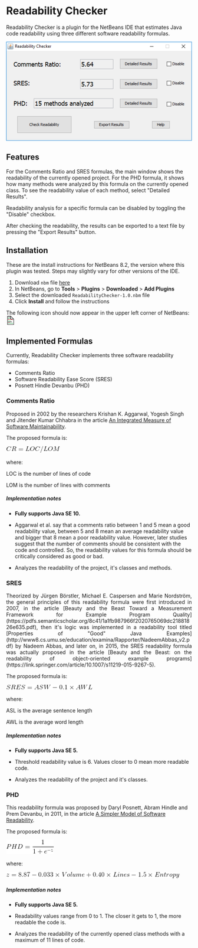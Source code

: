 # Readability Checker

Readability Checker is a plugin for the NetBeans IDE that estimates Java code readability using three different software readability formulas.

![Main Window](https://raw.githubusercontent.com/cdtpinto/cdtpinto.github.io/master/files/images/readability_checker_ui.png "Readability Checker Main Window")

## Features

For the Comments Ratio and SRES formulas, the main window shows the readability of the currently opened project. For the PHD formula, it shows how many methods were analyzed by this formula on the currently opened class. To see the readability value of each method, select "Detailed Results".

Readability analysis for a specific formula can be disabled by toggling the "Disable" checkbox.

After checking the readability, the results can be exported to a text file by pressing the "Export Results" button.

## Installation

These are the install instructions for NetBeans 8.2, the version where this plugin was tested. Steps may slightly vary for other versions of the IDE.

1. Download `nbm` file [here](https://we.tl/t-PuIFkUN1sY)
2. In NetBeans, go to **Tools** > **Plugins** > **Downloaded** > **Add Plugins**
3. Select the downloaded `ReadabilityChecker-1.0.nbm` file
4. Click **Install** and follow the instructions

The following icon should now appear in the upper left corner of NetBeans: ![](https://raw.githubusercontent.com/cdtpinto/cdtpinto.github.io/master/files/images/readabilitycheckericon24.png "Readability Checker Icon")

## Implemented Formulas

Currently, Readability Checker implements three software readability formulas:

* Comments Ratio
* Software Readability Ease Score (SRES)
* Posnett Hindle Devanbu (PHD)

### Comments Ratio

Proposed in 2002 by the researchers Krishan K. Aggarwal, Yogesh Singh and Jitender Kumar Chhabra in the article [An Integrated Measure of Software Maintainability](https://ieeexplore.ieee.org/document/981648/).

The proposed formula is:

![](https://raw.githubusercontent.com/cdtpinto/cdtpinto.github.io/master/files/images/comments_ratio_formula.gif "Comments Ratio Formula")

where:

LOC is the number of lines of code

LOM is the number of lines with comments

##### Implementation notes

* **Fully supports Java SE 10.**

* Aggarwal et al. say that a comments ratio between 1 and 5 mean a good readability value, between 5 and 8 mean an average readability value and bigger that 8 mean a poor readability value. However, later studies suggest that the number of comments should be consistent with the code and controlled. So, the readability values for this formula should be critically considered as good or bad.

* Analyzes the readability of the project, it's classes and methods.

### SRES

<div style="text-align: justify">
Theorized by Jürgen Börstler, Michael E. Caspersen and Marie Nordström, the general principles of this readability formula were first introduced in 2007, in the article [Beauty and the Beast Toward a Measurement Framework for Example Program Quality](https://pdfs.semanticscholar.org/8c41/1a1fb987966f2020765069dc21881826e635.pdf), then it's logic was implemented in a readability tool titled [Properties of "Good" Java Examples](http://www8.cs.umu.se/education/examina/Rapporter/NadeemAbbas_v2.pdf) by Nadeem Abbas, and later on, in 2015, the SRES readability formula was actually proposed in the article [Beauty and the Beast: on the readability of object-oriented example programs](https://link.springer.com/article/10.1007/s11219-015-9267-5).
</div>

The proposed formula is:

![](https://raw.githubusercontent.com/cdtpinto/cdtpinto.github.io/master/files/images/sres_formula.gif "SRES Formula")

where:

ASL is the average sentence length

AWL is the average word length

##### Implementation notes

* **Fully supports Java SE 5.**

* Threshold readability value is 6. Values closer to 0 mean more readable code.

* Analyzes the readability of the project and it's classes.

### PHD

This readability formula was proposed by Daryl Posnett, Abram Hindle and Prem Devanbu, in 2011, in the article [A Simpler Model of Software Readability](https://dl.acm.org/citation.cfm?id=1985454).

The proposed formula is:

![](https://raw.githubusercontent.com/cdtpinto/cdtpinto.github.io/master/files/images/phd_logistic_function.gif "Logistic Function")

where:

![](https://raw.githubusercontent.com/cdtpinto/cdtpinto.github.io/master/files/images/phd_regression_formula.gif "PHD Regression Formula")

##### Implementation notes

* **Fully supports Java SE 5.**

* Readability values range from 0 to 1. The closer it gets to 1, the more readable the code is.

* Analyzes the readability of the currently opened class methods with a maximum of 11 lines of code.
